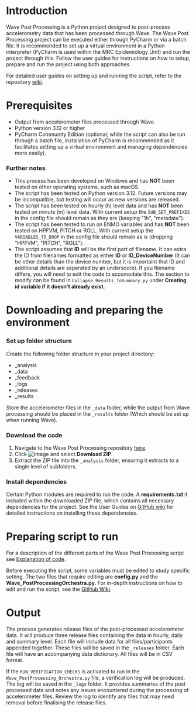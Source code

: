 # Introduction
Wave Post Processing is a Python project designed to post-process accelerometry data that has been processed through Wave. The Wave Post Processing project can be executed either through PyCharm or via a batch file. It is recommended to set up a virtual environment in a Python interpreter (PyCharm is used within the MRC Epidemiology Unit) and run the project through this. Follow the user guides for instructions on how to setup, prepare and run the project using both approaches.

For detailed user guides on setting up and running the script, refer to the repository [wiki](https://github.com/CAS254/Wave_PostProcessing/wiki). 

# Prerequisites
- Output from accelerometer files processed through Wave.
- Python version 3.12 or higher
- PyCharm Community Edition (optional; while the script can also be run through a batch file, installation of PyCharm is recommended as it facilitates setting up a virtual environment and managing dependencies more easily).

### Further notes 
- This process has been developed on Windows and has **NOT** been tested on other operating systems, such as macOS.
- The script has been tested on Python version 3.12. Future versions may be incompatible, but testing will occur as new versions are released.
- The script has been tested on hourly (h) level data and has **NOT** been tested on minute (m) level data. With current setup the ```SUB_SET_PREFIXES``` in the config file should remain as they are (keeping "1h", "metadata").
- The script has been tested to run on ENMO variables and has **NOT** been tested on HPFVM, PITCH or ROLL. With current setup the ```VARIABLES_TO_DROP``` in the config file should remain as is (dropping "HPFVM", "PITCH", "ROLL").
- The script assumes that **ID** will be the first part of filename. It can extra the ID from filenames formatted as either **ID** or **ID_DeviceNumber** (It can be other details than the device number, but it is importaint that ID and additional details are seperated by an underscore). If you filename differs, you will need to edit the code to accomodate this. The section to modify can be found in ```Collapse_Results_ToSummary.py``` under **Creating id variable if it doesn't already exist**. 


# Downloading and preparing the environment
### Set up folder structure
Create the following folder structure in your project directory:
- _analysis
- _data
- _feedback
- _logs
- _releases
- _results

Store the accelerometer files in the ```_data``` folder, while the output from Wave processing should be placed in the ```_results``` folder (Which should be set up when running Wave). 

### Download the code
1. Navigate to the Wave Post Processing repository [here](https://github.com/CAS254/Wave_PostProcessing). 
2. Click  ![image](https://github.com/user-attachments/assets/587012f2-735e-471e-b7c0-38e7977e36ee) and select **Download ZIP**.
3. Extract the ZIP file into the ```_analysis``` folder, ensuring it extracts to a single level of subfolders.

### Install dependencies
Certain Python modules are required to run the code. A **requirements.txt**  it included within the downloaded ZIP file, which contains all necessary dependencies for the project. See the User Guides on [GitHub wiki](https://github.com/CAS254/Wave_PostProcessing/wiki) for detailed instructions on installing these dependencies.

# Preparing script to run
For a description of the different parts of the Wave Post Processing script see [Explanation of code](https://github.com/CAS254/Wave_PostProcessing/wiki/2.-Explanation-of-code). 

Before executing the script, some variables must be edited to study specific setting. The two files that require editing are **config.py** and the **Wave_PostProcessingOrchestra.py**. For in-depth instructions on how to edit and run the script, see the [GitHub Wiki](https://github.com/CAS254/Wave_PostProcessing/wiki).

# Output 
The process generates release files of the post-processed accelerometer data. It will produce three release files containing the data in hourly, daily and summary level. Each file will include data for all files/participants appended together. These files will be saved in the ```_releases``` folder. Each file will have an accompanying data dictionary. All files will be in CSV format. 

If the ```RUN_VERIFICATION_CHECKS``` is activated to run in the ```Wave_PostProcessing_Orchestra.py``` file, a verification log will be produced. The log will be saved in the ```_logs``` folder. It provides summaries of the post processed data and notes any issues encountered during the processing of accelerometer files. Review the log to identify any files that may need removal before finalising the release files.

